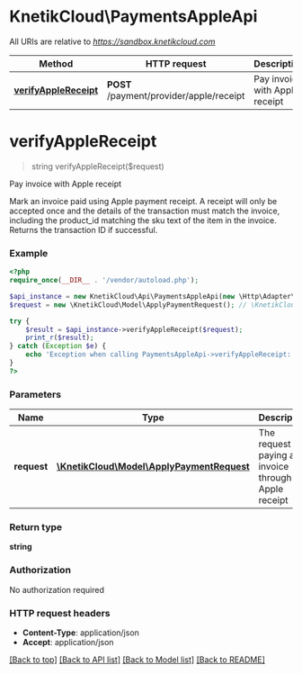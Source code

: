 # KnetikCloud\PaymentsAppleApi

All URIs are relative to *https://sandbox.knetikcloud.com*

Method | HTTP request | Description
------------- | ------------- | -------------
[**verifyAppleReceipt**](PaymentsAppleApi.md#verifyAppleReceipt) | **POST** /payment/provider/apple/receipt | Pay invoice with Apple receipt


# **verifyAppleReceipt**
> string verifyAppleReceipt($request)

Pay invoice with Apple receipt

Mark an invoice paid using Apple payment receipt. A receipt will only be accepted once and the details of the transaction must match the invoice, including the product_id matching the sku text of the item in the invoice. Returns the transaction ID if successful.

### Example
```php
<?php
require_once(__DIR__ . '/vendor/autoload.php');

$api_instance = new KnetikCloud\Api\PaymentsAppleApi(new \Http\Adapter\Guzzle6\Client());
$request = new \KnetikCloud\Model\ApplyPaymentRequest(); // \KnetikCloud\Model\ApplyPaymentRequest | The request for paying an invoice through an Apple receipt

try {
    $result = $api_instance->verifyAppleReceipt($request);
    print_r($result);
} catch (Exception $e) {
    echo 'Exception when calling PaymentsAppleApi->verifyAppleReceipt: ', $e->getMessage(), PHP_EOL;
}
?>
```

### Parameters

Name | Type | Description  | Notes
------------- | ------------- | ------------- | -------------
 **request** | [**\KnetikCloud\Model\ApplyPaymentRequest**](../Model/ApplyPaymentRequest.md)| The request for paying an invoice through an Apple receipt | [optional]

### Return type

**string**

### Authorization

No authorization required

### HTTP request headers

 - **Content-Type**: application/json
 - **Accept**: application/json

[[Back to top]](#) [[Back to API list]](../../README.md#documentation-for-api-endpoints) [[Back to Model list]](../../README.md#documentation-for-models) [[Back to README]](../../README.md)

